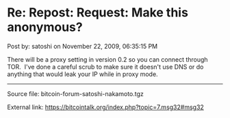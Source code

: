 # Re: Repost: Request: Make this anonymous?

Post by: satoshi on November 22, 2009, 06:35:15 PM

There will be a proxy setting in version 0.2 so you can connect through TOR. &nbsp;I've done a careful scrub to make sure it doesn't use DNS or do anything that would leak your IP while in proxy mode.

---

Source file: bitcoin-forum-satoshi-nakamoto.tgz

External link: https://bitcointalk.org/index.php?topic=7.msg32#msg32
